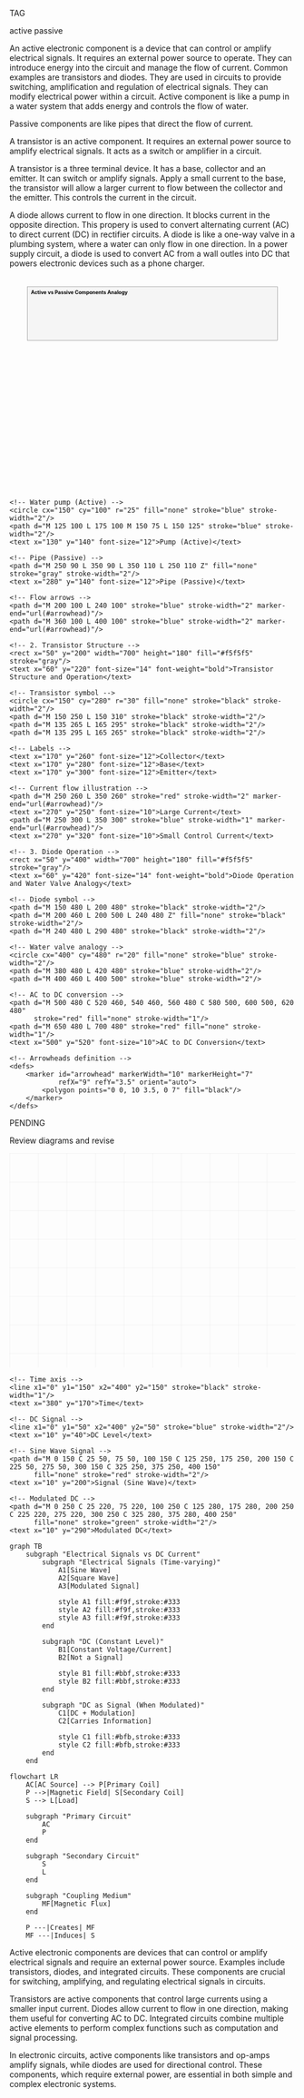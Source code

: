 TAG

active
passive

An active electronic component is a device that can control or amplify electrical signals. It requires an external power source to operate. They can introduce energy into the circuit and manage the flow of current. Common examples are transistors and diodes. They are used in circuits to provide switching, amplification and regulation of electrical signals. They can modify electrical power within a circuit. Active component is like a pump in a water system that adds energy and controls the flow of water.

Passive components are like pipes that direct the flow of current.

A transistor is an active component. It requires an external power source to amplify electrical signals. It acts as a switch or amplifier in a circuit.

A transistor is a three terminal device. It has a base, collector and an emitter. It can switch or amplify signals. Apply a small current to the base, the transistor will allow a larger current to flow between the collector and the emitter. This controls the current in the circuit.

A diode allows current to flow in one direction. It blocks current in the opposite direction. This propery is used to convert alternating current (AC) to direct current (DC) in rectifier circuits. A diode is like a one-way valve in a plumbing system, where a water can only flow in one direction. In a power supply circuit, a diode is used to convert AC from a wall outles into DC that powers electronic devices such as a phone charger.

<svg xmlns="http://www.w3.org/2000/svg" viewBox="0 0 800 600">
    <!-- 1. Active vs Passive Components Analogy -->
    <rect x="50" y="30" width="700" height="150" fill="#f5f5f5" stroke="gray"/>
    <text x="60" y="50" font-size="14" font-weight="bold">Active vs Passive Components Analogy</text>
    
    <!-- Water pump (Active) -->
    <circle cx="150" cy="100" r="25" fill="none" stroke="blue" stroke-width="2"/>
    <path d="M 125 100 L 175 100 M 150 75 L 150 125" stroke="blue" stroke-width="2"/>
    <text x="130" y="140" font-size="12">Pump (Active)</text>
    
    <!-- Pipe (Passive) -->
    <path d="M 250 90 L 350 90 L 350 110 L 250 110 Z" fill="none" stroke="gray" stroke-width="2"/>
    <text x="280" y="140" font-size="12">Pipe (Passive)</text>
    
    <!-- Flow arrows -->
    <path d="M 200 100 L 240 100" stroke="blue" stroke-width="2" marker-end="url(#arrowhead)"/>
    <path d="M 360 100 L 400 100" stroke="blue" stroke-width="2" marker-end="url(#arrowhead)"/>
    
    <!-- 2. Transistor Structure -->
    <rect x="50" y="200" width="700" height="180" fill="#f5f5f5" stroke="gray"/>
    <text x="60" y="220" font-size="14" font-weight="bold">Transistor Structure and Operation</text>
    
    <!-- Transistor symbol -->
    <circle cx="150" cy="280" r="30" fill="none" stroke="black" stroke-width="2"/>
    <path d="M 150 250 L 150 310" stroke="black" stroke-width="2"/>
    <path d="M 135 265 L 165 295" stroke="black" stroke-width="2"/>
    <path d="M 135 295 L 165 265" stroke="black" stroke-width="2"/>
    
    <!-- Labels -->
    <text x="170" y="260" font-size="12">Collector</text>
    <text x="170" y="280" font-size="12">Base</text>
    <text x="170" y="300" font-size="12">Emitter</text>
    
    <!-- Current flow illustration -->
    <path d="M 250 260 L 350 260" stroke="red" stroke-width="2" marker-end="url(#arrowhead)"/>
    <text x="270" y="250" font-size="10">Large Current</text>
    <path d="M 250 300 L 350 300" stroke="blue" stroke-width="1" marker-end="url(#arrowhead)"/>
    <text x="270" y="320" font-size="10">Small Control Current</text>
    
    <!-- 3. Diode Operation -->
    <rect x="50" y="400" width="700" height="180" fill="#f5f5f5" stroke="gray"/>
    <text x="60" y="420" font-size="14" font-weight="bold">Diode Operation and Water Valve Analogy</text>
    
    <!-- Diode symbol -->
    <path d="M 150 480 L 200 480" stroke="black" stroke-width="2"/>
    <path d="M 200 460 L 200 500 L 240 480 Z" fill="none" stroke="black" stroke-width="2"/>
    <path d="M 240 480 L 290 480" stroke="black" stroke-width="2"/>
    
    <!-- Water valve analogy -->
    <circle cx="400" cy="480" r="20" fill="none" stroke="blue" stroke-width="2"/>
    <path d="M 380 480 L 420 480" stroke="blue" stroke-width="2"/>
    <path d="M 400 460 L 400 500" stroke="blue" stroke-width="2"/>
    
    <!-- AC to DC conversion -->
    <path d="M 500 480 C 520 460, 540 460, 560 480 C 580 500, 600 500, 620 480" 
          stroke="red" fill="none" stroke-width="1"/>
    <path d="M 650 480 L 700 480" stroke="red" fill="none" stroke-width="1"/>
    <text x="500" y="520" font-size="10">AC to DC Conversion</text>
    
    <!-- Arrowheads definition -->
    <defs>
        <marker id="arrowhead" markerWidth="10" markerHeight="7" 
                refX="9" refY="3.5" orient="auto">
            <polygon points="0 0, 10 3.5, 0 7" fill="black"/>
        </marker>
    </defs>
</svg>

PENDING 

Review diagrams and revise


<svg viewBox="0 0 400 300" xmlns="http://www.w3.org/2000/svg">
    <!-- Grid -->
    <defs>
        <pattern id="grid" width="40" height="40" patternUnits="userSpaceOnUse">
            <path d="M 40 0 L 0 0 0 40" fill="none" stroke="#ddd" stroke-width="0.5"/>
        </pattern>
    </defs>
    <rect width="400" height="300" fill="url(#grid)" />

    <!-- Time axis -->
    <line x1="0" y1="150" x2="400" y2="150" stroke="black" stroke-width="1"/>
    <text x="380" y="170">Time</text>

    <!-- DC Signal -->
    <line x1="0" y1="50" x2="400" y2="50" stroke="blue" stroke-width="2"/>
    <text x="10" y="40">DC Level</text>

    <!-- Sine Wave Signal -->
    <path d="M 0 150 C 25 50, 75 50, 100 150 C 125 250, 175 250, 200 150 C 225 50, 275 50, 300 150 C 325 250, 375 250, 400 150" 
          fill="none" stroke="red" stroke-width="2"/>
    <text x="10" y="200">Signal (Sine Wave)</text>

    <!-- Modulated DC -->
    <path d="M 0 250 C 25 220, 75 220, 100 250 C 125 280, 175 280, 200 250 C 225 220, 275 220, 300 250 C 325 280, 375 280, 400 250" 
          fill="none" stroke="green" stroke-width="2"/>
    <text x="10" y="290">Modulated DC</text>
</svg>

```mermaid
graph TB
    subgraph "Electrical Signals vs DC Current"
        subgraph "Electrical Signals (Time-varying)"
            A1[Sine Wave]
            A2[Square Wave]
            A3[Modulated Signal]
            
            style A1 fill:#f9f,stroke:#333
            style A2 fill:#f9f,stroke:#333
            style A3 fill:#f9f,stroke:#333
        end
        
        subgraph "DC (Constant Level)"
            B1[Constant Voltage/Current]
            B2[Not a Signal]
            
            style B1 fill:#bbf,stroke:#333
            style B2 fill:#bbf,stroke:#333
        end
        
        subgraph "DC as Signal (When Modulated)"
            C1[DC + Modulation]
            C2[Carries Information]
            
            style C1 fill:#bfb,stroke:#333
            style C2 fill:#bfb,stroke:#333
        end
    end
```

```mermaid
flowchart LR
    AC[AC Source] --> P[Primary Coil]
    P -->|Magnetic Field| S[Secondary Coil]
    S --> L[Load]
    
    subgraph "Primary Circuit"
        AC
        P
    end
    
    subgraph "Secondary Circuit"
        S
        L
    end
    
    subgraph "Coupling Medium"
        MF[Magnetic Flux]
    end
    
    P ---|Creates| MF
    MF ---|Induces| S
```

Active electronic components are devices that can control or amplify electrical signals and require an external power source. Examples include transistors, diodes, and integrated circuits. These components are crucial for switching, amplifying, and regulating electrical signals in circuits.

Transistors are active components that control large currents using a smaller input current. Diodes allow current to flow in one direction, making them useful for converting AC to DC. Integrated circuits combine multiple active elements to perform complex functions such as computation and signal processing.

In electronic circuits, active components like transistors and op-amps amplify signals, while diodes are used for directional control. These components, which require external power, are essential in both simple and complex electronic systems.
